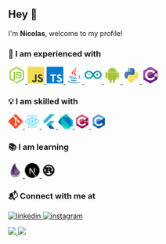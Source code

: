 ## Hey 👋
I'm **Nícolas**, welcome to my profile!

### 🚀 I am experienced with

<a href="https://nodejs.org" target="_blank" > <img src="https://raw.githubusercontent.com/devicons/devicon/master/icons/nodejs/nodejs-original.svg" alt="nodejs" width="35" height="35" /> </a>
<a href="https://www.javascript.com/" target="_blank" > <img src="https://raw.githubusercontent.com/devicons/devicon/master/icons/javascript/javascript-original.svg" alt="javascript" width="35" height="35" /> </a>
<a href="https://www.typescriptlang.org/" target="_blank" > <img src="https://raw.githubusercontent.com/devicons/devicon/master/icons/typescript/typescript-original.svg" alt="typescript" width="35" height="35" /> </a>
<a href="https://www.oracle.com/java/" target="_blank" > <img src="https://raw.githubusercontent.com/devicons/devicon/master/icons/java/java-original.svg" alt="java" width="35" height="35" /> </a>
<a href="https://www.arduino.cc/" target="_blank" > <img src="https://raw.githubusercontent.com/devicons/devicon/master/icons/arduino/arduino-original.svg" alt="arduino" width="35" height="35" /> </a>
<a href="https://www.android.com/" target="_blank" > <img src="https://raw.githubusercontent.com/devicons/devicon/master/icons/android/android-original.svg" alt="android" width="35" height="35" /> </a>
<a href="https://www.python.org/" target="_blank" > <img src="https://raw.githubusercontent.com/devicons/devicon/master/icons/python/python-original.svg" alt="python" width="35" height="35" /> </a>
<a href="https://docs.microsoft.com/dotnet/csharp/" target="_blank" > <img src="https://raw.githubusercontent.com/devicons/devicon/master/icons/csharp/csharp-original.svg" alt="csharp" width="35" height="35" /> </a>

### 💡 I am skilled with

<a href="https://git-scm.com/" target="_blank" > <img src="https://raw.githubusercontent.com/devicons/devicon/master/icons/git/git-original.svg" alt="git" width="30" height="30" /> </a>
<a href="https://reactjs.org/" target="_blank" > <img src="https://raw.githubusercontent.com/devicons/devicon/master/icons/react/react-original.svg" alt="react" width="30" height="30" /> </a>
<a href="https://flutter.dev/" target="_blank" > <img src="https://raw.githubusercontent.com/devicons/devicon/master/icons/flutter/flutter-original.svg" alt="flutter" width="30" height="30" /> </a>
<a href="https://dart.dev/" target="_blank" > <img src="https://raw.githubusercontent.com/devicons/devicon/master/icons/dart/dart-original.svg" alt="dart" width="30" height="30" /> </a>
<a href="https://docs.microsoft.com/cpp/cpp" target="_blank" > <img src="https://raw.githubusercontent.com/devicons/devicon/master/icons/cplusplus/cplusplus-original.svg" alt="cplusplus" width="30" height="30" /> </a>
<a href="https://docs.microsoft.com/cpp/c-language/" target="_blank" > <img src="https://raw.githubusercontent.com/devicons/devicon/master/icons/c/c-original.svg" alt="c" width="30" height="30" /> </a>

### 📚 I am learning

<a href="https://elixir-lang.org/" target="_blank" > <img src="https://raw.githubusercontent.com/devicons/devicon/master/icons/elixir/elixir-original.svg" alt="elixir" width="30" height="30"/> </a>
<a href="https://nextjs.org/" target="_blank" > <img src="https://raw.githubusercontent.com/devicons/devicon/master/icons/nextjs/nextjs-original.svg" alt="nextjs" width="30" height="30" /> </a>
<a href="https://www.rust-lang.org/" target="_blank" > <img src="https://raw.githubusercontent.com/devicons/devicon/master/icons/rust/rust-plain.svg" alt="rust" width="30" height="30" /> </a>

### 📬 Connect with me at

<a href="https://www.linkedin.com/in/nicolasdschmidt/" target="_blank" > <img src="https://www.vectorlogo.zone/logos/linkedin/linkedin-icon.svg" alt="linkedin" width="30" height="30" /> </a>
<a href="https://www.instagram.com/nicolasdschmidt/" target="_blank" > <img src="https://www.vectorlogo.zone/logos/instagram/instagram-icon.svg" alt="instagram" width="30" height="30" /> </a>


<a href="https://github.com/jstrieb/github-stats">
   
![](https://github.com/nicolasdschmidt/github-stats/blob/master/generated/overview.svg)
![](https://github.com/nicolasdschmidt/github-stats/blob/master/generated/languages.svg)
   
</a>
